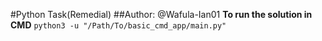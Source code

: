 #Python Task(Remedial)
##Author: @Wafula-Ian01
**To run the solution in CMD**
`python3 -u "/Path/To/basic_cmd_app/main.py"`
